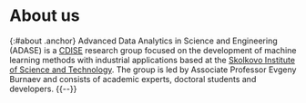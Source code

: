 # About us
{:#about .anchor}
Advanced Data Analytics in Science and Engineering (ADASE) is a [CDISE](https://crei.skoltech.ru/cdise) research group focused on the development of machine learning methods with industrial applications based at the [Skolkovo Institute of Science and Technology](http://www.skoltech.ru/en).
The group is led by Associate Professor Evgeny Burnaev and consists of academic experts, doctoral students and developers.
{{--}}
